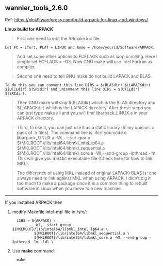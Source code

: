 ## wannier_tools_2.6.0


Ref: <https://ylqk9.wordpress.com/build-arpack-for-linux-and-windows/>

__Linux build for ARPACK__

>First one need to edit the ARmake.inc file. 

    Let FC = ifort, PLAT = LINUX and home = /home/yourid/Software/ARPACK. 
    
>And set some other options to FCFLAGS such as loop unrolling.
>Here I simply set FCFLAGS = -O3. Now GNU make will use Intel Fortran as compiler.

>Second one need to tell GNU make do not build LAPACK and BLAS.

    To do this you can comment this line DIRS = $(BLASdir) $(LAPACKdir) $(UTILdir) $(SRCdir) and uncomment this line DIRS = $(UTILdir) $(SRCdir). 
    
>Then GNU make will skip $(BLASdir) which is the BLAS directory and $(LAPACKdir) which is the LAPACK directory. 
>After these steps you can just type make all and you will find libarpack_LINUX.a in your ARPACK directory.

>Third, to use it, you can just use it as a static library (In my opinion: a pack of .o files). 
    The command line is: ifort yourcode.o libarpack_LINUX.a -Wl,--start-group $(MKLROOT)/lib/intel64/libmkl_intel_lp64.a $(MKLROOT)/lib/intel64/libmkl_sequential.a $(MKLROOT)/lib/intel64/libmkl_core.a -Wl,--end-group -lpthread -lm. 
>This will give you a 64bit executable file (Check here for how to link MKL).

>The difference of using MKL instead of original LAPACK+BLAS is: one always need to link against MKL when using ARPACK. 
>I didn’t dig it too much to make a package since it is a common thing to rebuilt software in Linux when you move to a new machine.

-------------------------------
If you installed ARPACK then
1. modify Makefile.intel-mpi file in /src/:

         LIBS = ${ARPACK} \
                 -Wl,--start-group ${MKLROOT}/lib/intel64/libmkl_intel_lp64.a \
                 ${MKLROOT}/lib/intel64/libmkl_sequential.a \
                 ${MKLROOT}/lib/intel64/libmkl_core.a -Wl,--end-group -lpthread -lm -ldl \


2. Use __make__ command:

         make
